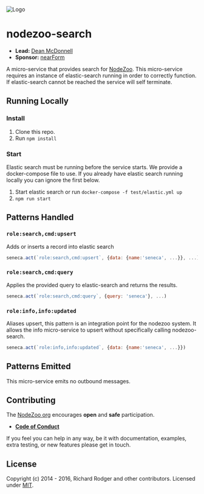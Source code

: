![Logo][Logo]

# nodezoo-search

- __Lead:__ [Dean McDonnell][Lead]
- __Sponsor:__ [nearForm][]

A micro-service that provides search for [NodeZoo][]. This micro-service requires an
instance of elastic-search running in order to correctly function. If elastic-search
cannot be reached the service will self terminate.

## Running Locally

### Install
1. Clone this repo.
2. Run `npm install`

### Start
Elastic search must be running before the service starts. We provide a
docker-compose file to use. If you already have elastic search running locally you
can ignore the first below.

1. Start elastic search or run `docker-compose -f test/elastic.yml up`
2. `npm run start`

## Patterns Handled

### `role:search,cmd:upsert`
Adds or inserts a record into elastic search

```js
seneca.act(`role:search,cmd:upsert`, {data: {name:'seneca', ...}}, ...)
```

### `role:search,cmd:query`
Applies the provided query to elastic-search and returns the results.

```js
seneca.act(`role:search,cmd:query`, {query: 'seneca'}, ...)
```

### `role:info,info:updated`
Aliases upsert, this pattern is an integration point for the nodezoo system. It
allows the info micro-service to upsert without specifically calling nodezoo-search.

```js
seneca.act(`role:info,info:updated`, {data: {name:'seneca', ...}})
```

## Patterns Emitted
This micro-service emits no outbound messages.


## Contributing
The [NodeZoo org][] encourages __open__ and __safe__ participation.

- __[Code of Conduct]__

If you feel you can help in any way, be it with documentation, examples, extra testing, or new
features please get in touch.

## License
Copyright (c) 2014 - 2016, Richard Rodger and other contributors.
Licensed under [MIT][].


[MIT]: ./LICENSE
[Code of Conduct]: https://github.com/nodezoo/nodezoo-org/blob/master/CoC.md
[nearForm]: http://www.nearform.com/
[NodeZoo org]: http://www.nodezoo.com/
[main repo]: https://github.com/rjrodger/nodezoo
[Lead]: https://github.com/rjrodger
[Logo]: https://raw.githubusercontent.com/nodezoo/nodezoo-org/master/assets/logo-nodezoo.png

[NodeZoo]: https://github.com/nodezoo/nodezoo
[JSonic]: https://github.com/rjrodger/jsonic
